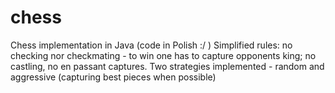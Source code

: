 # chess
Chess implementation in Java (code in Polish :/ )
Simplified rules: no checking nor checkmating - to win one has to capture opponents king; no castling, no en passant captures. 
Two strategies implemented - random and aggressive (capturing best pieces when possible)
